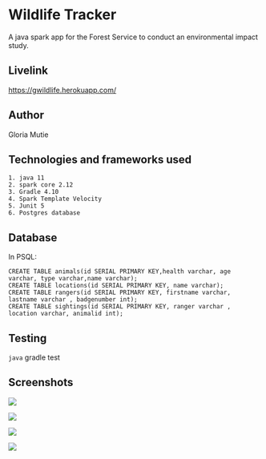  # Wildlife Tracker
A java spark app for the Forest Service to conduct an environmental impact study.

## Livelink

 https://gwildlife.herokuapp.com/
 

## Author
Gloria Mutie

## Technologies and frameworks used
    1. java 11
    2. spark core 2.12
    3. Gradle 4.10
    4. Spark Template Velocity
    5. Junit 5
    6. Postgres database

## Database

In PSQL:

    CREATE TABLE animals(id SERIAL PRIMARY KEY,health varchar, age varchar, type varchar,name varchar);
    CREATE TABLE locations(id SERIAL PRIMARY KEY, name varchar);
    CREATE TABLE rangers(id SERIAL PRIMARY KEY, firstname varchar, lastname varchar , badgenumber int);
    CREATE TABLE sightings(id SERIAL PRIMARY KEY, ranger varchar , location varchar, animalid int);
    
## Testing

   ```java```
    gradle test

## Screenshots

![](src/main/resources/public/images/screenshot1.png)

![](src/main/resources/public/images/screenshot2.png)

![](src/main/resources/public/images/screenshot3.png)

![](src/main/resources/public/images/screenshot4.png)






